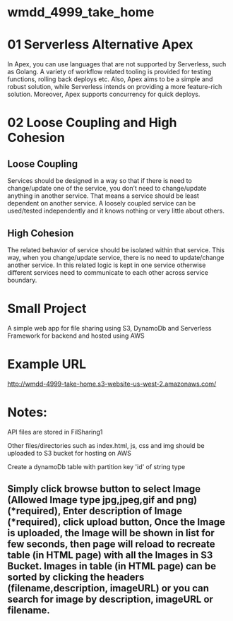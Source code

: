 
# wmdd_4999_take_home

# 01 Serverless Alternative Apex
In Apex, you can use languages that are not  supported by Serverless, such as Golang. A variety of workflow related tooling is provided for testing functions, rolling back deploys etc. Also, Apex aims to be a simple and robust solution, while Serverless intends on providing a more feature-rich solution. Moreover, Apex supports concurrency for quick deploys.


# 02 Loose Coupling and High Cohesion

## Loose Coupling
Services should be designed in a way so that if there is need to change/update one of the service, you don’t need to change/update anything in another service. That means a service should be least dependent on another service. A loosely coupled service can be used/tested independently and it knows nothing or very little about others.


## High Cohesion

The related behavior of service should be isolated within that service. This way, when you change/update service, there is no need to update/change another service. In this related logic is kept in one service otherwise different services need to communicate to each other across service boundary.


# Small Project

A simple web app for file sharing using S3, DynamoDb and Serverless Framework for backend and hosted using AWS

# Example URL
http://wmdd-4999-take-home.s3-website-us-west-2.amazonaws.com/

# Notes:

API files are stored in FilSharing1

Other files/directories such as index.html, js, css and img should be uploaded to S3 bucket for hosting on AWS

Create a dynamoDb table with partition key 'id' of string type

## Simply click browse button to select Image (Allowed Image type jpg,jpeg,gif and png)(*required), Enter description of Image (*required), click upload button, Once the Image is uploaded, the Image will be shown in list for few seconds, then page will reload to recreate table (in HTML page) with all the Images in S3 Bucket. Images in table (in HTML page) can be sorted by clicking the headers (filename,description, imageURL) or you can search for image by description, imageURL or filename.





